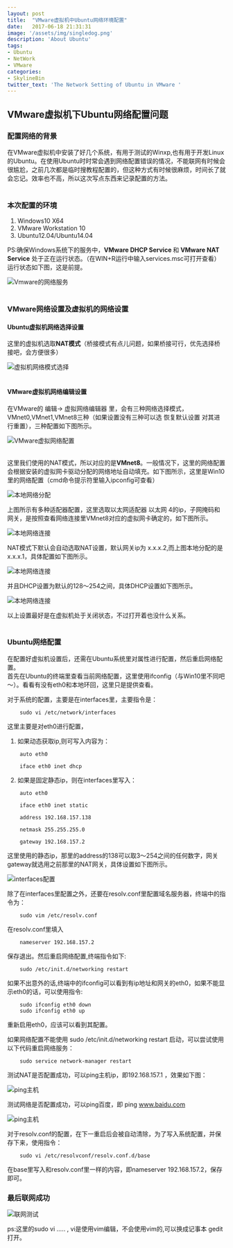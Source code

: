 ```yaml
---
layout: post
title:  "VMware虚拟机中Ubuntu网络环境配置"
date:   2017-06-18 21:31:31
image: '/assets/img/singledog.png'
description: 'About Ubuntu'
tags:
- Ubuntu
- NetWork
- VMware
categories:
- SkylineBin
twitter_text: 'The Network Setting of Ubuntu in VMware '
---
```


## VMware虚拟机下Ubuntu网络配置问题

### 配置网络的背景  
在VMware虚拟机中安装了好几个系统，有用于测试的Winxp,也有用于开发Linux的Ubuntu。在使用Ubuntu时时常会遇到网络配置错误的情况，不能联网有时候会很尴尬，之前几次都是临时搜教程配置的，但这种方式有时候很麻烦，时间长了就会忘记。效率也不高，所以这次写点东西来记录配置的方法。  
<br />

### 本次配置的环境  

1.	Windows10 X64
2.	VMware Workstation 10
3.	Ubuntu12.04/Ubuntu14.04

PS:确保Windows系统下的服务中，<strong>VMware DHCP Service </strong>和<strong> VMware NAT Service</strong> 处于正在运行状态。（在WIN+R运行中输入services.msc可打开查看）运行状态如下图，这是前提。  

![Vmware的网络服务](../assets/img/UbuntuNetwork/Image/Service.png)  
<br />

### VMware网络设置及虚拟机的网络设置  
#### Ubuntu虚拟机网络选择设置  
这里的虚拟机选取<strong>NAT模式</strong>（桥接模式有点儿问题，如果桥接可行，优先选择桥接吧，会方便很多）  

![虚拟机网络模式选择](../assets/img/UbuntuNetwork/Image/UbuntuSet.png)  
<br />

#### VMware虚拟机网络编辑设置  

在VMware的 编辑-> 虚拟网络编辑器 里，会有三种网络选择模式，VMnet0,VMnet1,VMnet8三种（如果设置没有三种可以选 恢复默认设置 对其进行重置），三种配置如下图所示。  

![VMware虚拟网络配置](../assets/img/UbuntuNetwork/Image/VulNetwork.png)  
<br />

这里我们使用的NAT模式，所以对应的是<strong>VMnet8</strong>。一般情况下，这里的网络配置会根据安装的虚拟网卡驱动分配的网络地址自动填充。如下图所示，这里是Win10里的网络配置（cmd命令提示符里输入ipconfig可查看）  

![本地网络分配](../assets/img/UbuntuNetwork/Image/LocalVMnet82.png)  

上图所示有多种适配器配置，这里选取以太网适配器 以太网 4的ip，子网掩码和网关，是按照查看网络连接里VMnet8对应的虚拟网卡确定的，如下图所示。  

![本地网络连接](../assets/img/UbuntuNetwork/Image/LocalNet.png)  

NAT模式下默认会自动选取NAT设置，默认网关ip为 x.x.x.2,而上图本地分配的是x.x.x.1，具体配置如下图所示。  

![本地网络连接](../assets/img/UbuntuNetwork/Image/NATSet.png)  

并且DHCP设置为默认的128～254之间，具体DHCP设置如下图所示。  

![本地网络连接](../assets/img/UbuntuNetwork/Image/DHCPSet.png)  

以上设置最好是在虚拟机处于关闭状态，不过打开着也没什么关系。  
<br />

### Ubuntu网络配置  
在配置好虚拟机设置后，还需在Ubuntu系统里对属性进行配置，然后重启网络配置。  
首先在Ubuntu的终端里查看当前网络配置，这里使用ifconfig（与Win10里不同吧～）。看看有没有eth0和本地环回，这里只是提供查看。  

对于系统的配置，主要是在interfaces里，主要指令是：  
```
	sudo vi /etc/network/interfaces
```
这里主要是对eth0进行配置，

1.	如果动态获取ip,则可写入内容为：  
```
	auto eth0

	iface eth0 inet dhcp
```
2.	如果是固定静态ip，则在interfaces里写入：  
```
	auto eth0

	iface eth0 inet static

	address 192.168.157.138

	netmask 255.255.255.0

	gateway 192.168.157.2
```  

这里使用的静态ip，那里的address的138可以取3～254之间的任何数字，网关gateway就选用之前那里的NAT网关，具体设置如下图所示。

![interfaces配置](../assets/img/UbuntuNetwork/Image/interfaceSet.png)


除了在interfaces里配置之外，还要在resolv.conf里配置域名服务器，终端中的指令为：  
```
	sudo vim /etc/resolv.conf
```
在resolv.conf里填入  
```
	nameserver 192.168.157.2
```
保存退出。然后重启网络配置,终端指令如下:  
```
	sudo /etc/init.d/networking restart
```
如果不出意外的话,终端中的ifconfig可以看到有ip地址和网关的eth0，如果不能显示eth0的话，可以使用指令:  
```
	sudo ifconfig eth0 down
	sudo ifconfig eth0 up
```
重新启用eth0，应该可以看到其配置。

如果网络配置不能使用 sudo /etc/init.d/networking restart 启动，可以尝试使用以下代码重启网络服务：  
```
	sudo service network-manager restart
```

测试NAT是否配置成功，可以ping主机ip，即192.168.157.1 ，效果如下图：  

![ping主机](../assets/img/UbuntuNetwork/Image/pinglocal.png)  

测试网络是否配置成功，可以ping百度，即 ping www.baidu.com  

![ping主机](../assets/img/UbuntuNetwork/Image/pingbaidu.png)

对于resolv.conf的配置，在下一重启后会被自动清除，为了写入系统配置，并保存下来，使用指令：  
```
	sudo vi /etc/resolvconf/resolv.conf.d/base
```

在base里写入和resolv.conf里一样的内容，即nameserver 192.168.157.2，保存即可。  


### 最后联网成功

![联网测试](../assets/img/UbuntuNetwork/Image/setbaidu.png)  


ps:这里的sudo vi ..... , vi是使用vim编辑，不会使用vim的,可以换成记事本 gedit 打开。    


